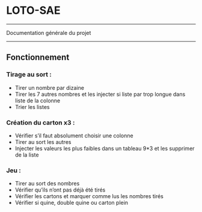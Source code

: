 # LOTO-SAE 
- - - - - - - - - - - - - - - - - - - -  
Documentation générale du projet  
- - - - - - - - - - - - - - - - - - - -  
## Fonctionnement  
### Tirage au sort :  
* Tirer un nombre par dizaine  
* Tirer les 7 autres nombres et les injecter si liste par trop longue dans liste de la colonne  
* Trier les listes  
### Création du carton x3 :  
* Vérifier s’il faut absolument choisir une colonne  
* Tirer au sort les autres  
* Injecter les valeurs les plus faibles dans un tableau 9*3 et les supprimer de la liste  
### Jeu :  
* Tirer au sort des nombres  
* Vérifier qu’ils n’ont pas déjà été tirés  
* Vérifier les cartons et marquer comme lus les nombres tirés  
* Vérifier si quine, double quine ou carton plein  

